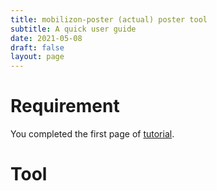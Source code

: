 ```yaml
---
title: mobilizon-poster (actual) poster tool
subtitle: A quick user guide
date: 2021-05-08
draft: false
layout: page
---
```


# Requirement

You completed the first page of [tutorial](/mobilizon-poster).

# Tool
